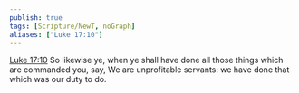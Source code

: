 ```yaml
---
publish: true
tags: [Scripture/NewT, noGraph]
aliases: ["Luke 17:10"]
---
```

[Luke 17:10](https://churchofjesuschrist.org/study/scriptures/nt/luke/17?lang=eng&id=p10#p10) So likewise ye, when ye shall have done all those things which are commanded you, say, We are unprofitable servants: we have done that which was our duty to do.
